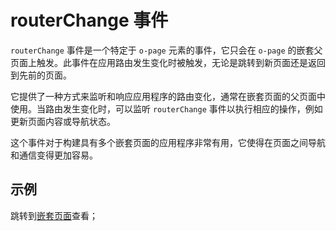 # routerChange 事件

`routerChange` 事件是一个特定于 `o-page` 元素的事件，它只会在 `o-page` 的嵌套父页面上触发。此事件在应用路由发生变化时被触发，无论是跳转到新页面还是返回到先前的页面。

它提供了一种方式来监听和响应应用程序的路由变化，通常在嵌套页面的父页面中使用。当路由发生变化时，可以监听 `routerChange` 事件以执行相应的操作，例如更新页面内容或导航状态。

这个事件对于构建具有多个嵌套页面的应用程序非常有用，它使得在页面之间导航和通信变得更加容易。

## 示例

跳转到[嵌套页面](../../cases/nested-page.md)查看；

